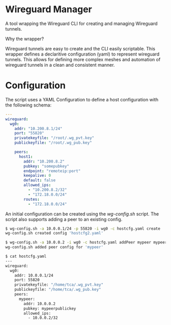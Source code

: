 Wireguard Manager
=================

A tool wrapping the Wireguard CLI for creating and managing 
Wireguard tunnels.

Why the wrapper?   

Wireguard tunnels are easy to create and the CLI easily scriptable. 
This wrapper defines a declaritive configuration (yaml) to represent 
wireguard tunnels. This allows for defining more complex meshes
and automation of wireguard tunnels in a clean and consistent manner.


# Configuration

The script uses a YAML Configuration to define a host configuration 
with the following schema:
```yaml
---
wireguard:
  wg0:
    addr: "10.200.8.1/24"
    port: "55820"
    privatekeyfile: "/root/.wg_pvt.key"
    publickeyfile: "/root/.wg_pub.key"

    peers:
      host1:
        addr: "10.200.8.2"
        pubkey: "somepubkey"
        endpoint: "remoteip:port"
        keepalive: 0
        default: false
        allowed_ips:
          - "10.200.8.2/32"
          - "172.18.0.0/24"
        routes:
          - "172.18.0.0/24"
```

An initial configuration can be created using the *wg-config.sh* script.
The script also supports adding a peer to an existing config.
```sh
$ wg-config.sh -a 10.0.0.1/24 -p 55820 -i wg0 -c hostcfg.yaml create
wg-config.sh created config 'hostcfg2.yaml'

$ wg-config.sh -a 10.0.0.2 -i wg0 -c hostcfg.yaml addPeer mypeer mypeerpublickey
wg-config.sh added peer config for 'mypeer'

$ cat hostcfg.yaml
---
wireguard:
  wg0:
    addr: 10.0.0.1/24
    port: 55820
    privatekeyfile: "/home/tca/.wg_pvt.key"
    publickeyfile: "/home/tca/.wg_pub.key"
    peers:
      mypeer:
        addr: 10.0.0.2
        pubkey: mypeerpublickey
        allowed_ips:
          - 10.0.0.2/32
```
